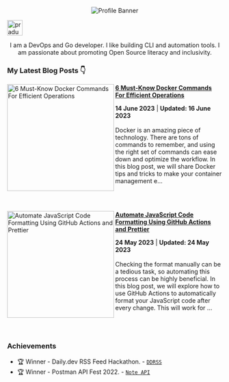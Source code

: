 <p align="center"><img alt="Profile Banner" src="https://user-images.githubusercontent.com/51878265/227764366-ff0cd90f-8e5d-45c7-b1f9-f95105ba5d66.png"></p>

<p align="left"> <a href="https://twitter.com/intent/follow?screen_name=pradumna_saraf" target="blank"><img src="https://pradumnasaraf.dev/assets/gh-twitter-badge.png" height="36" alt="pradumna_saraf"/></a></p>

<div align="center">

I am a DevOps and Go developer. I like building CLI and automation tools. I am passionate about promoting Open Source literacy and inclusivity.
  
</div>

### My Latest Blog Posts 👇
<!-- HASHNODE_BLOG:START -->
<p align="left">
<a href="https://blog.pradumnasaraf.dev/6-must-know-docker-commands" title="6 Must-Know Docker Commands For Efficient Operations"><img src="https://cdn.hashnode.com/res/hashnode/image/upload/v1686473557517/fca1d7eb-eb9c-4b8e-ac8c-18487afc8b16.png" alt="6 Must-Know Docker Commands For Efficient Operations" width="250px" align="left" /></a>
<a href="https://blog.pradumnasaraf.dev/6-must-know-docker-commands" title="6 Must-Know Docker Commands For Efficient Operations"><strong>6 Must-Know Docker Commands For Efficient Operations</strong></a>
<div><strong>14 June 2023</strong> | <strong>Updated: 16 June 2023</strong></div>
<br/> Docker is an amazing piece of technology. There are tons of commands to remember, and using the right set of commands can ease down and optimize the workflow.
In this blog post, we will share Docker tips and tricks to make your container management e... </p> <br/> <br/>
<p align="left">
<a href="https://blog.pradumnasaraf.dev/code-formatting-github-actions" title="Automate JavaScript Code Formatting Using GitHub Actions and Prettier"><img src="https://cdn.hashnode.com/res/hashnode/image/upload/v1684651944128/e4c5da57-d579-4f11-9137-6d99878f7430.png" alt="Automate JavaScript Code Formatting Using GitHub Actions and Prettier" width="250px" align="left" /></a>
<a href="https://blog.pradumnasaraf.dev/code-formatting-github-actions" title="Automate JavaScript Code Formatting Using GitHub Actions and Prettier"><strong>Automate JavaScript Code Formatting Using GitHub Actions and Prettier</strong></a>
<div><strong>24 May 2023</strong> | <strong>Updated: 24 May 2023</strong></div>
<br/> Checking the format manually can be a tedious task, so automating this process can be highly beneficial. In this blog post, we will explore how to use GitHub Actions to automatically format your JavaScript code after every change.
This will work for ... </p> <br/> <br/>
<!-- HASHNODE_BLOG:END -->

### Achievements

- 🏆 Winner - Daily.dev RSS Feed Hackathon. - [`DDRSS`](https://github.com/Pradumnasaraf/DDRSS)           
- 🏆 Winner - Postman API Fest 2022. - [`Note API`](https://github.com/Pradumnasaraf/Postman-API-Fest-22)      
